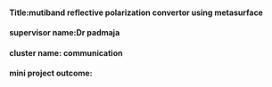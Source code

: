 #### **Title:mutiband reflective polarization convertor using metasurface** 
#### **supervisor name:Dr padmaja**
#### **cluster name: communication**
#### **mini project outcome:**


